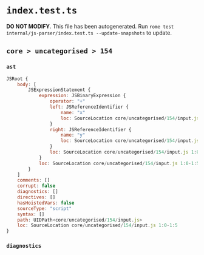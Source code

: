 # `index.test.ts`

**DO NOT MODIFY**. This file has been autogenerated. Run `rome test internal/js-parser/index.test.ts --update-snapshots` to update.

## `core > uncategorised > 154`

### `ast`

```javascript
JSRoot {
	body: [
		JSExpressionStatement {
			expression: JSBinaryExpression {
				operator: "+"
				left: JSReferenceIdentifier {
					name: "x"
					loc: SourceLocation core/uncategorised/154/input.js 1:0-1:1 (x)
				}
				right: JSReferenceIdentifier {
					name: "y"
					loc: SourceLocation core/uncategorised/154/input.js 1:4-1:5 (y)
				}
				loc: SourceLocation core/uncategorised/154/input.js 1:0-1:5
			}
			loc: SourceLocation core/uncategorised/154/input.js 1:0-1:5
		}
	]
	comments: []
	corrupt: false
	diagnostics: []
	directives: []
	hasHoistedVars: false
	sourceType: "script"
	syntax: []
	path: UIDPath<core/uncategorised/154/input.js>
	loc: SourceLocation core/uncategorised/154/input.js 1:0-1:5
}
```

### `diagnostics`

```

```
